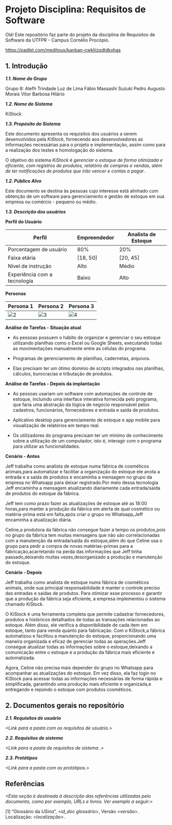 
# Projeto Disciplina: Requisitos de Software

Olá! Este repositório faz parte do projeto da disciplina de Requisitos de Software da UTFPR - Campus Cornélio Procópio. 

https://padlet.com/meditous/kanban-cwkliizsdtdkxhas

## 1. Introdução

***1.1.  Nome do Grupo***

Grupo 8:
Alefh Trindade Luz de Lima
Fábio Massashi Suzuki
Pedro Augusto Morais
Vitor Barbosa Hilário

***1.2.  Nome do Sistema***

KiStock

***1.3.  Propósito do Sistema***

Este documento apresenta os requisitos dos usuários a serem desenvolvidos pela *KiStock*, fornecendo aos desenvolvedores as informações necessárias para o projeto e implementação, assim como para a realização dos testes e homologação do sistema.

O objetivo do sistema *KiStock* é *gerenciar o estoque de forma otimizada e eficiente, com registros de produtos, relatório de compras e vendas, além de ter notificações de produtos que irão vencer e contas a pagar*.



***1.2.  Público Alvo***

Este documento se destina às pessoas cujo interesse está alinhado com obtenção de um software para gerenciamento e gestão de estoque em sua empresa ou comércio - pequeno ou médio.

***1.3. Descrição dos usuários***

**Perfil do Usuário**

| Perfil | Empreendedor | Analista de Estoque |
| -------- | -------- | --------|
| Porcentagem de usuário | 80% | 20% |
| Faixa etária | [18, 50] | [20, 45] |
| Nível de instrução | Alto | Médio |
| Experiência com a tecnologia | Baixo | Alto |

**Personas**

| Persona 1 | Persona 2 | Persona 3 |
| --------- | --------- | ----------|
| ![2](https://github.com/fabio-SZK/grupo-8-kistock/assets/81326138/716d5aa5-90b6-49c2-9e6b-a7a729eefcb1) | ![3](https://github.com/fabio-SZK/grupo-8-kistock/assets/81326138/7189474c-1faa-490f-afeb-06c067a21c8b) | ![4](https://github.com/fabio-SZK/grupo-8-kistock/assets/81326138/7d9b21f2-4ee4-4bfd-b5dd-aca0aa53bdf3) |

**Análise de Tarefas - Situação atual**

- As pessoas possuem o hábito de organizar e gerenciar o seu estoque utilizando planilhas como o Excel ou Google Sheets, executando todas as movimentações manualmente entre as células do programa.

- Programas de gerenciamento de planilhas, cadernetas, arquivos.

- Elas precisam ter um ótimo domínio de scripts integrados nas planilhas, cálculos, burocracias e tributação de produtos.

**Análise de Tarefas - Depois da implantação**

- As pessoas usariam um software com automações de controle de estoque, incluindo uma interface interativa fornecida pelo programa, que faria uma abstração da lógica de negócio responsável pelos cadastros, funcionários, fornecedores e entrada e saída de produtos.
                                    
- Aplicativo desktop para gerenciamento de estoque e app mobile para visualização de relatórios em tempo real.

- Os utilizadores do programa precisam ter um mínimo de conhecimento sobre a utilização de um computador, isto é, interagir com o programa para utilizar as funcionalidades.

**Cenário - Antes**

Jeff trabalha como analista de estoque numa fábrica de cosméticos animais,para automatizar e facilitar a organização do estoque ele anota a entrada e a saída de produtos e encaminha a mensagem no grupo da empresa no Whatsapp para deixar registrado.Por meio dessa tecnologia Jeff encaminha a mensagem atualizando diariamente cada entrada/saída de produtos do estoque da fábrica.

Jeff tem como prazo fazer as atualizações de estoque até as 18:00 horas,para manter a produção da fábrica em alerta de qual cosmético ou matéria-prima está em falta,após criar o grupo no Whatsapp,Jeff encaminha a atualização diária.

Celine,a produtora da fábrica não consegue fazer a tempo os produtos,pois no grupo da fábrica tem muitas mensagens que não são correlacionadas com a manutenção da entrada/saída do estoque,além do que Celine usa o grupo para pedir a compra de novas matérias-primas para a fabricação,acarretando na perda das informações que Jeff tinha passado,deixando muitas vezes,desorganizado a produção e manutenção do estoque.

**Cenário - Depois**

Jeff trabalha como analista de estoque numa fábrica de cosméticos animais, onde sua principal responsabilidade é manter o controle preciso das entradas e saídas de produtos. Para otimizar esse processo e garantir que a produção da fábrica seja eficiente, a empresa implementou o sistema chamado KiStock.

O KiStock é uma ferramenta completa que permite cadastrar fornecedores, produtos e históricos detalhados de todas as transações relacionadas ao estoque. Além disso, ele verifica a disponibilidade de cada item em estoque, tanto para venda quanto para fabricação. Com o KiStock,a fábrica automatizou e facilitou a manutenção do estoque, proporcionando uma maneira organizada e eficaz de gerenciar todas as operações.Jeff consegue atualizar todas as informações sobre o estoque,deixando a comunicação entre o estoque e a produção da fábrica mais eficiente e automatizada.

Agora, Celine não precisa mais depender do grupo no Whatsapp para acompanhar as atualizações do estoque. Em vez disso, ela  faz login no KiStock para acessar todas as informações necessárias de forma rápida e simplificada, garantindo uma produção mais eficiente e organizada,e entregando e repondo o estoque com produtos cosméticos.


## 2. Documentos gerais no repositório

***2.1. Requisitos de usuário***

*<Link para a pasta com os requisitos de usuário.>*

***2.2. Requisitos de sistema***

*<Link para a pasta de requisitos de sistema .>*

***2.3. Protótipos***

*<Link para a pasta com os protótipos.>*

## Referências

*<Esta seção é destinada à descrição das referências utilizadas pelo documento, como por exemplo, URLs e livros. Ver exemplo a seguir:>*

[1] “Glossário da _USina_”, <_id_doc glossário_>, Versão <_versão_>. Localização: <_localização_>.
